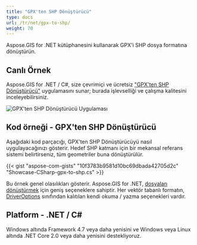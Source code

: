```yaml
---
title: "GPX'ten SHP Dönüştürücü"
type: docs
url: /tr/net/gpx-to-shp/
weight: 70
---
```


Aspose.GIS for .NET kütüphanesini kullanarak GPX'i SHP dosya formatına dönüştürün.

## **Canlı Örnek**

Aspose.GIS for .NET / C#, size çevrimiçi ve ücretsiz ["GPX'ten SHP Dönüştürücü"](https://products.aspose.app/gis/conversion/gpx-to-shp) uygulamasını sunar; burada işlevselliği ve çalışma kalitesini inceleyebilirsiniz.

![GPX'ten SHP Dönüştürücü Uygulaması](conversion.png)

## **Kod örneği - GPX'ten SHP Dönüştürücü**

Aşağıdaki kod parçacığı, GPX'ten SHP Dönüştürücüyü nasıl uygulayacağınızı gösterir. Hedef SHP katmanı için bir mekansal referans sistemi belirtirseniz, tüm geometriler buna dönüştürülür. 

{{< gist "aspose-com-gists" "10f3783b9581d10bc69dbada42705d2c" "Showcase-CSharp-gpx-to-shp.cs" >}}

Bu örnek genel olasılıkları gösterir. Aspose.GIS for .NET, [dosyaları dönüştürmek](https://docs.aspose.com/gis/net/vector-layers/) için geniş seçeneklere sahiptir. Her vektör tabanlı formatın, [DriverOptions](https://reference.aspose.com/gis/net/aspose.gis/driveroptions) sınıfından kalıtılan kendi okuma / yazma seçenekleri vardır.

## **Platform - .NET / C#**

Windows altında Framework 4.7 veya daha yenisini ve Windows veya Linux altında .NET Core 2.0 veya daha yenisini destekliyoruz.
